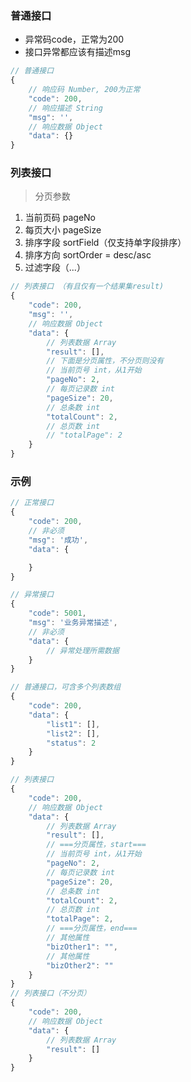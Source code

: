 ### 普通接口
+ 异常码code，正常为200
+ 接口异常都应该有描述msg

~~~js
// 普通接口
{
	// 响应码 Number, 200为正常
	"code": 200,
	// 响应描述 String
	"msg": '',
	// 响应数据 Object
	"data": {}
}
~~~

### 列表接口

> 分页参数 
1. 当前页码 pageNo
2. 每页大小 pageSize
3. 排序字段 sortField（仅支持单字段排序）
4. 排序方向 sortOrder = desc/asc
5. 过滤字段（...）

~~~js
// 列表接口 （有且仅有一个结果集result)
{
	"code": 200,
	"msg": '',
	// 响应数据 Object
	"data": {
		// 列表数据 Array
		"result": [],
		// 下面是分页属性，不分页则没有
		// 当前页号 int，从1开始
		"pageNo": 2,
		// 每页记录数 int
		"pageSize": 20,
		// 总条数 int
		"totalCount": 2,
		// 总页数 int
		// "totalPage": 2
	}
}
~~~

### 示例
~~~js
// 正常接口
{
	"code": 200,
	// 非必须
	"msg": '成功',
	"data": {

	}
}
~~~
~~~js
// 异常接口
{
	"code": 5001,
	"msg": '业务异常描述',
	// 非必须
	"data": {
		// 异常处理所需数据
	}
}
~~~
~~~js
// 普通接口，可含多个列表数组
{
	"code": 200,
	"data": {
		"list1": [],
		"list2": [],
		"status": 2
	}
}
~~~

~~~js
// 列表接口
{
	"code": 200,
	// 响应数据 Object
	"data": {
		// 列表数据 Array
		"result": [],
		// ===分页属性，start===
		// 当前页号 int，从1开始
		"pageNo": 2,
		// 每页记录数 int
		"pageSize": 20,
		// 总条数 int
		"totalCount": 2,
		// 总页数 int
		"totalPage": 2,
		// ===分页属性，end===
		// 其他属性
		"bizOther1": "",
		// 其他属性
		"bizOther2": ""
	}
}
// 列表接口（不分页）
{
	"code": 200,
	// 响应数据 Object
	"data": {
		// 列表数据 Array
		"result": []
	}
}
~~~